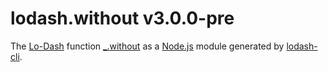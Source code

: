 # lodash.without v3.0.0-pre

The [Lo-Dash](https://lodash.com/) function [_.without](http://lodash.com/docs#without) as a [Node.js](http://nodejs.org/) module generated by [lodash-cli](https://www.npmjs.com/package/lodash-cli).

